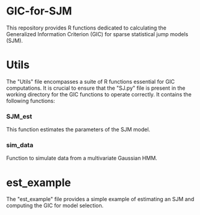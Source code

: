 # GIC-for-SJM
This repository provides R functions dedicated to calculating the Generalized Information Criterion (GIC) for sparse statistical jump models (SJM). 

# Utils
The "Utils" file encompasses a suite of R functions essential for GIC computations. It is crucial to ensure that the "SJ.py" file is present in the working directory for the GIC functions to operate correctly. It contains the following functions:

### SJM_est 
This function estimates the parameters of the SJM model.

### sim_data
Function to simulate data from a multivariate Gaussian HMM.

# est_example
The "est_example" file provides a simple example of estimating an SJM and computing the GIC for model selection.